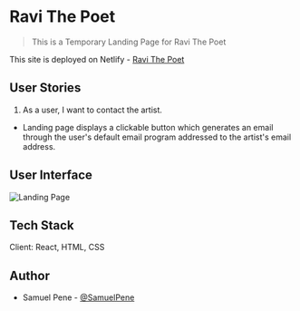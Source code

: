 # Ravi The Poet

> This is a Temporary Landing Page for Ravi The Poet

This site is deployed on Netlify - [Ravi The Poet](ravithepoetstaging.netlify.app)

## User Stories

1. As a user, I want to contact the artist.

- Landing page displays a clickable button which generates an email through the user's default email program addressed to the artist's email address.

## User Interface

![Landing Page](\Assets\RTPHomePage.jpg "Landing Page")

## Tech Stack

Client: React, HTML, CSS

## Author

- Samuel Pene - [@SamuelPene](https://github.com/SamuelPene/)

